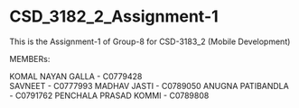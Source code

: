 # CSD_3182_2_Assignment-1
This is the Assignment-1 of Group-8 for CSD-3183_2 (Mobile Development)

MEMBERs:

KOMAL NAYAN GALLA - C0779428  
SAVNEET - C0777993
MADHAV JASTI - C0789050
ANUGNA PATIBANDLA - C0791762
PENCHALA PRASAD KOMMI - C0789808
